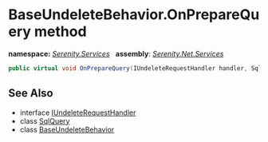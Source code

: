 # BaseUndeleteBehavior.OnPrepareQuery method
**namespace:** *[Serenity.Services](../../README.md#serenity.services-namespace)*   **assembly**: *[Serenity.Net.Services](../../README.md)*

```csharp
public virtual void OnPrepareQuery(IUndeleteRequestHandler handler, SqlQuery query)
```

## See Also

* interface [IUndeleteRequestHandler](../IUndeleteRequestHandler.md)
* class [SqlQuery](../Serenity.Net.Data/../../Serenity.Data/SqlQuery.md)
* class [BaseUndeleteBehavior](../BaseUndeleteBehavior.md)